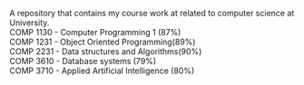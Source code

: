 A repository that contains my course work at related to computer science at University.<br>
COMP 1130 - Computer Programming 1 (87%)<br> 
COMP 1231 - Object Oriented Programming(89%)<br>
COMP 2231 - Data structures and Algorithms(90%) <br>
COMP 3610 - Database systems (79%) <br>
COMP 3710 - Applied Artificial Intelligence (80%)

